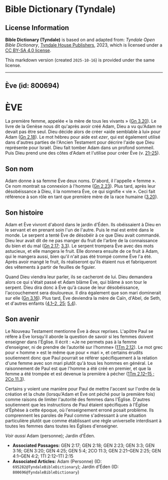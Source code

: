 # Bible Dictionary (Tyndale)

## License Information

**Bible Dictionary (Tyndale)** is based on and adapted from: _Tyndale Open Bible Dictionary_, [Tyndale House Publishers](https://tyndaleopenresources.com/), 2023, which is licensed under a [CC BY-SA 4.0 license](https://creativecommons.org/licenses/by-sa/4.0/legalcode.en).

This markdown version (created `2025-10-16`) is provided under the same license.



--------------------------------

## Ève (id: 800694)

ÈVE
===

La première femme, appelée « la mère de tous les vivants » ([Gn 3\.20](https://ref.ly/Gen3:20)). Le livre de la Genèse nous dit qu'après avoir créé Adam, Dieu a vu qu'Adam ne devait pas être seul. Dieu décide alors de créer «aide semblable à lui» pour Adam ([Gn 2\.18](https://ref.ly/Gen2:18)). Le mot hébreu pour aide est *ezer*, qui est également utilisé dans d'autres parties de l'Ancien Testament pour décrire l'aide que Dieu représente pour Israël. Dieu fait tomber Adam dans un profond sommeil. Puis Dieu prend une des côtes d'Adam et l'utilise pour créer Ève (v. [21–25](https://ref.ly/Gen2:21-Gen2:25)).

Son nom
-------

Adam donne à sa femme Ève deux noms. D'abord, il l'appelle « femme ». Ce nom montrait sa connexion à l'homme ([Gn 2\.23](https://ref.ly/Gen2:23)). Plus tard, après leur désobéissance à Dieu, il la nommera Ève, ce qui signifie « vie ». Ceci fait référence à son rôle en tant que première mère de la race humaine ([3\.20](https://ref.ly/Gen3:20)).

Son histoire
------------

Adam et Ève vivront d'abord dans le jardin d'Éden. Ils obéissaient à Dieu en le servant et en prenant soin l'un de l'autre. Puis le mal est entré dans le monde. Le serpent a tenté Ève de désobéir à ce que Dieu avait commandé. Dieu leur avait dit de ne pas manger du fruit de l'arbre de la connaissance du bien et du mal ([Gn 2\.17](https://ref.ly/Gen2:17); [3\.3](https://ref.ly/Gen3:3)). Le serpent trompera Ève avec des mots astucieux, et elle mangera le fruit. Elle donnera ensuite de ce fruit à Adam, qui le mangera aussi, bien qu'il n'ait pas été trompé comme Ève l'a été. Après avoir mangé le fruit, ils réaliseront qu'ils étaient nus et fabriqueront des vêtements à partir de feuilles de figuier.

Quand Dieu viendra leur parler, ils se cacheront de lui. Dieu demandera alors ce qui s'était passé et Adam blâme Ève, qui blâme à son tour le serpent. Dieu dira donc à Ève qu'à cause de leur désobéissance, l'accouchement sera douloureux. Il dira également que son mari dominerait sur elle ([Gn 3\.16](https://ref.ly/Gen3:16)). Plus tard, Ève deviendra la mère de Caïn, d'Abel, de Seth, et d'autres enfants ([4\.1–2, 25](https://ref.ly/Gen4:1-Gen4:2,Gen4:25); [5\.4](https://ref.ly/Gen5:4)).

Son avenir
----------

Le Nouveau Testament mentionne Ève à deux reprises. L'apôtre Paul se réfère à Ève lorsqu'il aborde la question de savoir si les femmes doivent enseigner dans l'Église. Il écrit : «Je ne permets pas à la femme d’enseigner, ni de prendre de l’autorité sur l’homme» ([1Tm 2\.12](https://ref.ly/1Tim2:12)). Le mot grec pour « homme » est le même que pour « mari », et certains érudits soutiennent donc que Paul pourrait se référer spécifiquement à la relation d'une femme avec son mari plutôt qu'à tous les hommes en général. Le raisonnement de Paul est que l'homme a été créé en premier, et que la femme a été trompée et est devenue la première à pécher ([1Tm 2\.12–15 ;](https://ref.ly/1Tim2:12-1Tim2:15) [2Co 11\.3](https://ref.ly/2Cor11:3)).

Certains y voient une manière pour Paul de mettre l'accent sur l'ordre de la création et la chute (lorsqu'Adam et Ève ont péché pour la première fois) comme raisons de limiter l'autorité des femmes dans l'Église. D'autres soutiennent que les instructions de Paul étaient spécifiques à l'Église d'Éphèse à cette époque, où l'enseignement erroné posait problème. Ils comprennent les paroles de Paul comme s'adressant à une situation particulière plutôt que comme établissant une règle universelle interdisant à toutes les femmes dans toutes les Églises d'enseigner.

*Voir aussi* Adam (personne); Jardin d'Éden.

* **Associated Passages:** GEN 2:17; GEN 2:18; GEN 2:23; GEN 3:3; GEN 3:16; GEN 3:20; GEN 4:25; GEN 5:4; 2CO 11:3; GEN 2:21–GEN 2:25; GEN 4:1–GEN 4:2; 1TI 2:12–1TI 2:15
* **Associated Articles:** Adam (Personne) (ID: `695282@TyndaleBibleDictionary`); Jardin d'Éden (ID: `800696@TyndaleBibleDictionary`)

